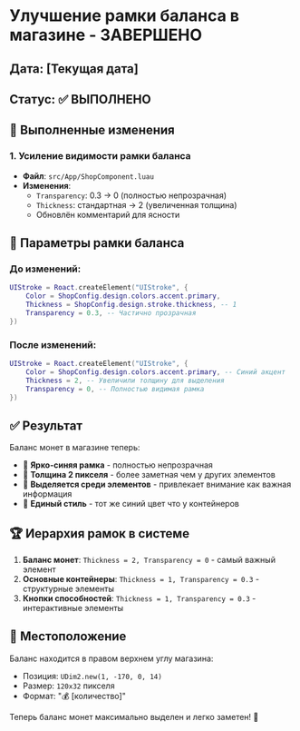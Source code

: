 # Улучшение рамки баланса в магазине - ЗАВЕРШЕНО

## Дата: [Текущая дата]  
## Статус: ✅ ВЫПОЛНЕНО

## 🎯 Выполненные изменения

### 1. Усиление видимости рамки баланса
- **Файл**: `src/App/ShopComponent.luau`
- **Изменения**:
  - `Transparency`: 0.3 → 0 (полностью непрозрачная)
  - `Thickness`: стандартная → 2 (увеличенная толщина)
  - Обновлён комментарий для ясности

## 🎨 Параметры рамки баланса

### До изменений:
```lua
UIStroke = Roact.createElement("UIStroke", {
    Color = ShopConfig.design.colors.accent.primary,
    Thickness = ShopConfig.design.stroke.thickness, -- 1
    Transparency = 0.3, -- Частично прозрачная
})
```

### После изменений:
```lua
UIStroke = Roact.createElement("UIStroke", {
    Color = ShopConfig.design.colors.accent.primary, -- Синий акцент
    Thickness = 2, -- Увеличили толщину для выделения
    Transparency = 0, -- Полностью видимая рамка
})
```

## ✅ Результат

Баланс монет в магазине теперь:
- 🔵 **Ярко-синяя рамка** - полностью непрозрачная
- 📏 **Толщина 2 пикселя** - более заметная чем у других элементов
- 💎 **Выделяется среди элементов** - привлекает внимание как важная информация
- 🎨 **Единый стиль** - тот же синий цвет что у контейнеров

## 🏆 Иерархия рамок в системе

1. **Баланс монет**: `Thickness = 2, Transparency = 0` - самый важный элемент
2. **Основные контейнеры**: `Thickness = 1, Transparency = 0.3` - структурные элементы  
3. **Кнопки способностей**: `Thickness = 1, Transparency = 0.3` - интерактивные элементы

## 📍 Местоположение

Баланс находится в правом верхнем углу магазина:
- Позиция: `UDim2.new(1, -170, 0, 14)`
- Размер: `120x32` пикселя
- Формат: "💰 [количество]"

Теперь баланс монет максимально выделен и легко заметен! 🎯
